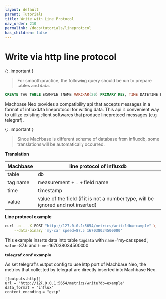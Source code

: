 ```yaml
---
layout: default
parent: Tutorials
title: Write with Line Protocol
nav_order: 210
permalink: /docs/tutorials/lineprotocol
has_children: false
---
```


# Write via http line protocol

{: .important }
> For smooth practice, the following query should be run to prepare tables and data.
```sql
CREATE TAG TABLE EXAMPLE (NAME VARCHAR(20) PRIMARY KEY, TIME DATETIME BASETIME, VALUE DOUBLE SUMMARIZED);
```
>

Machbase Neo provides a compatibility api that accepts messages in a format of influxdata lineprotocol for writing data.
This api is convenient way to utilize existing client softwares that produce lineprotocol messages (e.g telegraf).

{: .important }
> Since Machbase is different scheme of database from influxdb, some translations will be automatically occurred.
    
**Translation**

| Machbase            | line protocol of influxdb                   |
| ------------------- | ------------------------------------------- |
| table               | db                                          |
| tag name            | measurement + `.` + field name              |
| time                | timestamp                                   |
| value               | value of the field (if it is not a number type, will be ignored and not inserted) |

**Line protocol example**

```sh
curl -o - -X POST "http://127.0.0.1:5654/metrics/write?db=example" \
    --data-binary 'my-car speed=87.6 167038034500000'
```

This example inserts data into table `tagdata` with `name`='my-car.speed', `value`=87.6 and `time`=167038034500000

**telegraf.conf example**

As set telegraf's output config to use http port of Machbase Neo,
the metrics that collected by telegraf are directly inserted into Machbase Neo.

```
[[outputs.http]]
url = "http://127.0.0.1:5654/metrics/write?db=example"
data_format = "influx"
content_encoding = "gzip"
```
